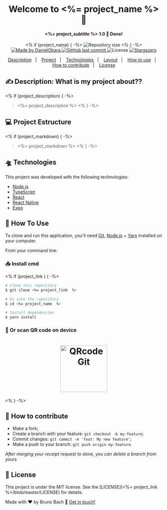 <h1 align="center">Welcome to <%= project_name %> 🚀</h1>
<h4 align="center"> 
	<%= project_subtitle %> 1.0 🚀 Done!
</h4>
<p align="center">	
	<% if (project_name) { -%>
  <img alt="Repository size" src="https://img.shields.io/github/repo-size/<%= user_github %>/<%= project_name %>">
	<% } -%>
  <a href="https://linkedin.com/in/<%= user_linkedin %>">
    <img alt="Made by DanielObara" src="https://img.shields.io/badge/made%20by-<%= user_linkedin %>">
  </a>
  
  <a href="https://github.com/<%= user_github %>/<%= project_name %>/commits/master">
    <img alt="GitHub last commit" src="https://img.shields.io/github/last-commit/<%= user_github %>/<%= project_name %>">
  </a>

  <img alt="License" src="https://img.shields.io/badge/license-MIT-brightgreen">
   <a href="https://github.com/<%= user_github %>/<%= project_name %>/stargazers">
    <img alt="Stargazers" src="https://img.shields.io/github/stars/<%= user_github %>/<%= project_name %>?style=social">
  </a>
</p>
<p align="center">

<p align="center">
  <a href="#-Description">Description</a>&nbsp;&nbsp;&nbsp;|&nbsp;&nbsp;&nbsp;
  <a href="#-project">Project</a>&nbsp;&nbsp;&nbsp;|&nbsp;&nbsp;&nbsp;
  <a href="#-Technologies">Technologies</a>&nbsp;&nbsp;&nbsp;|&nbsp;&nbsp;&nbsp;
  <a href="#-layout">Layout</a>&nbsp;&nbsp;&nbsp;|&nbsp;&nbsp;&nbsp;
  <a href="#-how-to-use">How to use</a>&nbsp;&nbsp;&nbsp;|&nbsp;&nbsp;&nbsp;
  <a href="#-how-to-contribute">How to contribute</a>&nbsp;&nbsp;&nbsp;|&nbsp;&nbsp;&nbsp;
  <a href="#memo-license">License</a>
</p>

## ✍ Description: What is my project about??

<% if (project_description) { -%>
> <%= project_description %>
<% } -%>

## 💻 Project Estructure

<% if (project_markdown) { -%>
> <%= project_markdown %>
<% } -%>

## 🛸 Technologies

This project was developed with the following technologies:

- [Node.js][nodejs]
- [TypeScript][typescript]
- [React][reactjs]
- [React Native][rn]
- [Expo][expo]

## 🧰 How To Use

To clone and run this application, you'll need [Git](https://git-scm.com), [Node.js][nodejs] + [Yarn][yarn] installed on your computer.

From your command line:

### 📥 Install cmd 
<% if (project_link ) { -%>

```bash
# Clone this repository
$ git clone <%= project_link  %>

# Go into the repository
$ cd <%= project_name  %>

# Install dependencies
$ yarn install

```

### 📲 Or scan QR code on device
<h1 align="center">
  <img alt="QRcode Git" title="QRcode Git" src="https://chart.googleapis.com/chart?chs=150x150&cht=qr&chl=<%= project_link  %>" width="150px" />
</h1>

<% } -%>

## 🤔 How to contribute

-  Make a fork;
-  Create a branch with your feature: `git checkout -b my-feature`;
-  Commit changes: `git commit -m 'feat: My new feature'`;
-  Make a push to your branch: `git push origin my-feature`.

_After merging your receipt request to done, you can delete a branch from yours_

## 📝 License

This project is under the MIT license. See the [LICENSE](<%= project_link  %>/blob/master/LICENSE) for details.

Made with ♥ by Bruno Bach :wave: [Get in touch!](https://www.linkedin.com/in/bruno-bach/)

[nodejs]: https://nodejs.org/
[typescript]: https://www.typescriptlang.org/
[expo]: https://expo.io/
[reactjs]: https://reactjs.org
[rn]: https://facebook.github.io/react-native/
[yarn]: https://yarnpkg.com/
